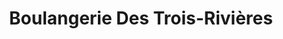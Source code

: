 ---
title: "Boulangerie Des Trois-Rivières"
url: /trois-rivieres/boulangerie-des-trois-rivieres/
shop: Bäckerei
---